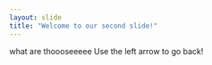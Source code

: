 ```yaml
---
layout: slide
title: "Welcome to our second slide!"
---
```

what are thoooseeeee
Use the left arrow to go back!
